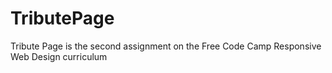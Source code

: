 # TributePage
Tribute Page is  the second assignment on the Free Code Camp Responsive Web Design curriculum
